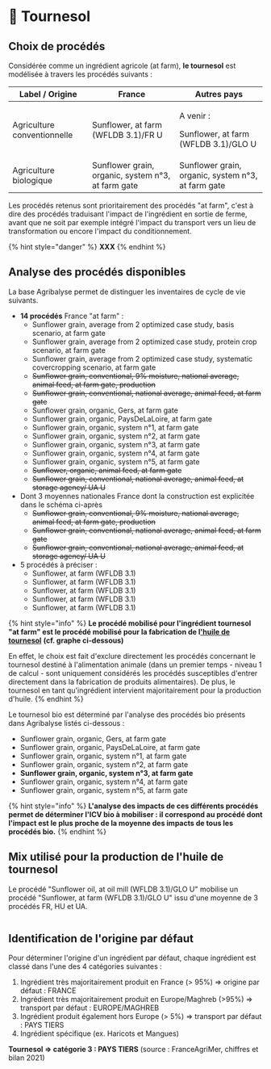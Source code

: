 # 🌻 Tournesol

## Choix de procédés

Considérée comme un ingrédient agricole (at farm), **le tournesol** est modélisée à travers les procédés suivants :&#x20;

| Label / Origine             | France                                             | Autres pays                                                  |
| --------------------------- | -------------------------------------------------- | ------------------------------------------------------------ |
| Agriculture conventionnelle | Sunflower, at farm (WFLDB 3.1)/FR U                | <p>A venir : </p><p>Sunflower, at farm (WFLDB 3.1)/GLO U</p> |
| Agriculture biologique      | Sunflower grain, organic, system n°3, at farm gate | Sunflower grain, organic, system n°3, at farm gate           |

Les procédés retenus sont prioritairement des procédés "at farm", c'est à dire des procédés traduisant l'impact de l'ingrédient en sortie de ferme, avant que ne soit par exemple intégré l'impact du transport vers un lieu de transformation ou encore l'impact du conditionnement.

{% hint style="danger" %}
**XXX**
{% endhint %}

## Analyse des procédés disponibles

La base Agribalyse permet de distinguer les inventaires de cycle de vie suivants.&#x20;

* **14 procédés** France "at farm" :&#x20;
  * Sunflower grain, average from 2 optimized case study, basis scenario, at farm gate
  * Sunflower grain, average from 2 optimized case study, protein crop scenario, at farm gate
  * Sunflower grain, average from 2 optimized case study, systematic covercropping scenario, at farm gate
  * ~~Sunflower grain, conventional, 9% moisture, national average, animal feed, at farm gate, production~~
  * ~~Sunflower grain, conventional, national average, animal feed, at farm gate~~
  * Sunflower grain, organic, Gers, at farm gate
  * Sunflower grain, organic, PaysDeLaLoire, at farm gate
  * Sunflower grain, organic, system n°1, at farm gate
  * Sunflower grain, organic, system n°2, at farm gate
  * Sunflower grain, organic, system n°3, at farm gate
  * Sunflower grain, organic, system n°4, at farm gate
  * Sunflower grain, organic, system n°5, at farm gate
  * ~~Sunflower, organic, animal feed, at farm gate~~
  * ~~Sunflower grain, conventional, national average, animal feed, at storage agency/ UA U~~
* Dont 3 moyennes nationales France dont la construction est explicitée dans le schéma ci-après
  * ~~Sunflower grain, conventional, 9% moisture, national average, animal feed, at farm gate, production~~
  * ~~Sunflower grain, conventional, national average, animal feed, at farm gate~~
  * ~~Sunflower grain, conventional, national average, animal feed, at storage agency/ UA U~~
* 5 procédés à préciser :
  * Sunflower, at farm (WFLDB 3.1)
  * Sunflower, at farm (WFLDB 3.1)
  * Sunflower, at farm (WFLDB 3.1)
  * Sunflower, at farm (WFLDB 3.1)
  * Sunflower, at farm (WFLDB 3.1)

{% hint style="info" %}
**Le procédé mobilisé pour l'ingrédient tournesol "at farm" est le procédé mobilisé pour la fabrication de l**[**'huile de tournesol**](../ingredients-industrie/huile-de-tournesol.md) **(cf. graphe ci-dessous)**

En effet, le choix est fait d'exclure directement les procédés concernant le tournesol destiné à l'alimentation animale (dans un premier temps - niveau 1 de calcul - sont uniquement considérés les procédés susceptibles d'entrer directement dans la fabrication de produits alimentaires). De plus, le tournesol en tant qu'ingrédient intervient majoritairement pour la production d'huile.&#x20;
{% endhint %}

Le tournesol bio est déterminé par l'analyse des procédés bio présents dans Agribalyse listés ci-dessous :

* Sunflower grain, organic, Gers, at farm gate&#x20;
* Sunflower grain, organic, PaysDeLaLoire, at farm gate
* Sunflower grain, organic, system n°1, at farm gate
* Sunflower grain, organic, system n°2, at farm gate
* **Sunflower grain, organic, system n°3, at farm gate**
* Sunflower grain, organic, system n°4, at farm gate
* Sunflower grain, organic, system n°5, at farm gate

{% hint style="info" %}
**L'analyse des impacts de ces différents procédés permet de déterminer l'ICV bio à mobiliser : il correspond au procédé dont l'impact est le plus proche de la moyenne des impacts de tous les procédés bio.**
{% endhint %}

## Mix utilisé pour la production de l'huile de tournesol

Le procédé "Sunflower oil, at oil mill (WFLDB 3.1)/GLO U" mobilise un procédé "Sunflower, at farm (WFLDB 3.1)/GLO U" issu d'une moyenne de 3 procédés FR, HU et UA.

<figure><img src="../../../.gitbook/assets/sunflower.png" alt=""><figcaption></figcaption></figure>

## Identification de l'origine par défaut

Pour déterminer l'origine d'un ingrédient par défaut, chaque ingrédient est classé dans l'une des 4 catégories suivantes :&#x20;

1. Ingrédient très majoritairement produit en France (> 95%) => origine par défaut : FRANCE
2. Ingrédient très majoritairement produit en Europe/Maghreb (>95%) => transport par défaut : EUROPE/MAGHREB&#x20;
3. Ingrédient produit également hors Europe (> 5%) => transport par défaut : PAYS TIERS
4. Ingrédient spécifique (ex. Haricots et Mangues)&#x20;

**Tournesol => catégorie 3 : PAYS TIERS** (source : FranceAgriMer, chiffres et bilan 2021)&#x20;
